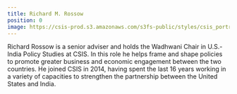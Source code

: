 ```yaml
---
title: Richard M. Rossow
position: 0
image: https://csis-prod.s3.amazonaws.com/s3fs-public/styles/csis_portrait/public/contributor/5Rossow.jpg?itok=IT3354te
---
```


Richard Rossow is a senior adviser and holds the Wadhwani Chair in U.S.-India Policy Studies at CSIS. In this role he helps frame and shape policies to promote greater business and economic engagement between the two countries. He joined CSIS in 2014, having spent the last 16 years working in a variety of capacities to strengthen the partnership between the United States and India.